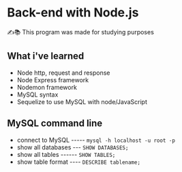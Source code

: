 # Back-end with Node.js
✍️📚 This program was made for studying purposes

## What i've learned
* Node http, request and response
* Node Express framework
* Nodemon framework
* MySQL syntax
* Sequelize to use MySQL with node/JavaScript

## MySQL command line
* connect to MySQL ----- `mysql -h localhost -u root -p`
* show all databases --- `SHOW DATABASES;`
* show all tables ------ `SHOW TABLES;`
* show table format ---- `DESCRIBE tablename;`

